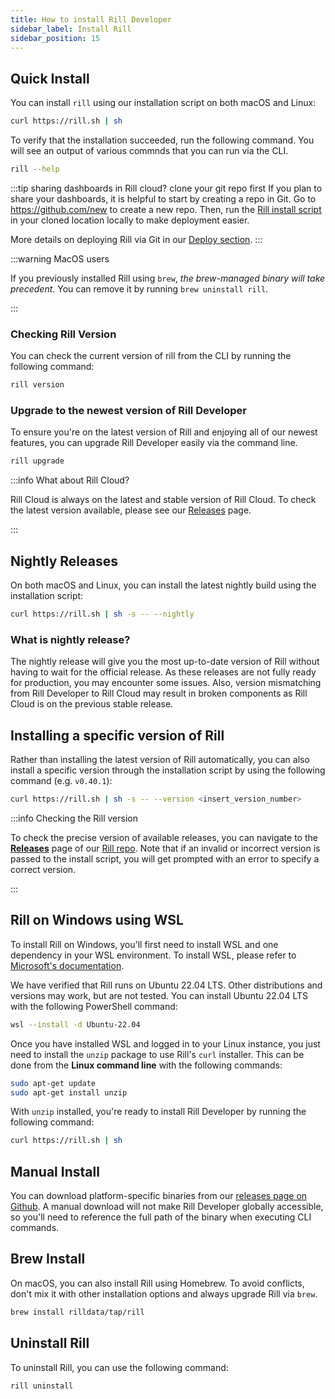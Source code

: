 ```yaml
---
title: How to install Rill Developer
sidebar_label: Install Rill
sidebar_position: 15
---
```


## Quick Install

You can install `rill` using our installation script on both macOS and Linux:

```bash
curl https://rill.sh | sh
```

To verify that the installation succeeded, run the following command. You will see an output of various commnds that you can run via the CLI.
```bash
rill --help
```

:::tip sharing dashboards in Rill cloud? clone your git repo first
If you plan to share your dashboards, it is helpful to start by creating a repo in Git. Go to https://github.com/new to create a new repo. Then, run the [Rill install script](#quick-install) in your cloned location locally to make deployment easier. 

More details on deploying Rill via Git in our [Deploy section](../deploy/deploy-dashboard/).
:::

:::warning MacOS users

If you previously installed Rill using `brew`, *the brew-managed binary will take precedent*. You can remove it by running `brew uninstall rill`.

:::

### Checking Rill Version

You can check the current version of rill from the CLI by running the following command:
```bash
rill version
```

### Upgrade to the newest version of Rill Developer

To ensure you're on the latest version of Rill and enjoying all of our newest features, you can upgrade Rill Developer easily via the command line.

```bash
rill upgrade
```

:::info What about Rill Cloud?

Rill Cloud is always on the latest and stable version of Rill Cloud. To check the latest version available, please see our [Releases](https://github.com/rilldata/rill/releases) page.

:::

## Nightly Releases

On both macOS and Linux, you can install the latest nightly build using the installation script:
```bash
curl https://rill.sh | sh -s -- --nightly
```


### What is nightly release?
The nightly release will give you the most up-to-date version of Rill without having to wait for the official release. As these releases are not fully ready for production, you may encounter some issues. Also, version mismatching from Rill Developer to Rill Cloud may result in broken components as Rill Cloud is on the previous stable release. 


## Installing a specific version of Rill

Rather than installing the latest version of Rill automatically, you can also install a specific version through the installation script by using the following command (e.g. `v0.40.1`):
```bash
curl https://rill.sh | sh -s -- --version <insert_version_number>
```

:::info Checking the Rill version

To check the precise version of available releases, you can navigate to the [**Releases**](https://github.com/rilldata/rill/releases) page of our [Rill repo](https://github.com/rilldata/rill). Note that if an invalid or incorrect version is passed to the install script, you will get prompted with an error to specify a correct version.

:::

## Rill on Windows using WSL

To install Rill on Windows, you'll first need to install WSL and one dependency in your WSL environment. To install WSL, please refer to [Microsoft's documentation](https://learn.microsoft.com/en-us/windows/wsl/install).

We have verified that Rill runs on Ubuntu 22.04 LTS. Other distributions and versions may work, but are not tested. You can install Ubuntu 22.04 LTS with the following PowerShell command:
```bash
wsl --install -d Ubuntu-22.04
```

Once you have installed WSL and logged in to your Linux instance, you just need to install the `unzip` package to use Rill's `curl` installer. This can be done from the **Linux command line** with the following commands:
```bash
sudo apt-get update
sudo apt-get install unzip
```

With `unzip` installed, you're ready to install Rill Developer by running the following command:
```bash
curl https://rill.sh | sh
```

## Manual Install

You can download platform-specific binaries from our [releases page on Github](https://github.com/rilldata/rill/releases). A manual download will not make Rill Developer globally accessible, so you'll need to reference the full path of the binary when executing CLI commands.

## Brew Install

On macOS, you can also install Rill using Homebrew. To avoid conflicts, don't mix it with other installation options and always upgrade Rill via `brew`.
```bash
brew install rilldata/tap/rill 
```

## Uninstall Rill

To uninstall Rill, you can use the following command:
```bash
rill uninstall
```
